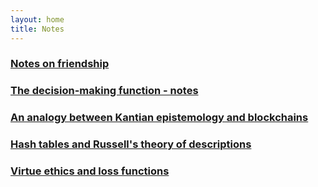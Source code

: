 ```yaml
---
layout: home
title: Notes
---
```


### [Notes on friendship](/notes/notes-on-friendship)

### [The decision-making function - notes](/notes/decision-making-function-notes)

### [An analogy between Kantian epistemology and blockchains](/notes/an-analogy-between-kant-and-blockchains)

### [Hash tables and Russell's theory of descriptions](/notes/hash-tables-and-russells-theory-of-descriptions)

### [Virtue ethics and loss functions](/notes/virtue-ethics-and-loss-functions)
